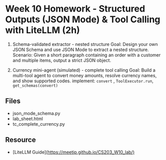 # Week 10 Homework - Structured Outputs (JSON Mode) & Tool Calling with LiteLLM (2h)

1) Schema-validated extractor - nested structure
   Goal: Design your own JSON Schema and use JSON Mode to extract a nested structure.
   Scenario: Given a short paragraph containing an order with a customer and multiple items, output a strict JSON object.

3) Currency mini-agent (simulated) - complete tool calling
   Goal: Build a multi-tool agent to convert money amounts, resolve currency names, and show supported codes.
   implement: `convert` , `ToolExecutor.run`, `get_schemas(convert)`

## Files
- json_mode_schema.py
- lab_sheet.html
- tc_complete_currency.py

## Resource
- [LiteLLM Guide][(https://meetip.github.io/CS203_W10_lab/)](https://meetip.github.io/CS203_W10_lab/)
